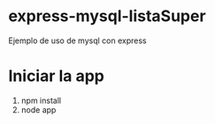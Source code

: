 # express-mysql-listaSuper

Ejemplo de uso de mysql con express

# Iniciar la app
1. npm install
2. node app

